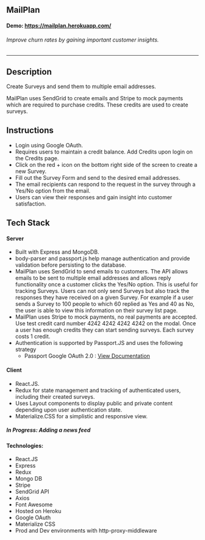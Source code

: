 ## MailPlan

#### Demo: https://mailplan.herokuapp.com/

###### Improve churn rates by gaining important customer insights.

---

## Description

Create Surveys and send them to multiple email addresses.

MailPlan uses SendGrid to create emails and Stripe to mock payments which are required to purchase credits. These credits are used to create surveys.

## Instructions

- Login using Google OAuth.
- Requires users to maintain a credit balance. Add Credits upon login on the Credits page.
- Click on the red + icon on the bottom right side of the screen to create a new Survey.
- Fill out the Survey Form and send to the desired email addresses.
- The email recipients can respond to the request in the survey through a Yes/No option from the email.
- Users can view their responses and gain insight into customer satisfaction.

## Tech Stack

#### Server

- Built with Express and MongoDB.
- body-parser and passport.js help manage authentication and provide validation before persisting to the database.
- MailPlan uses SendGrid to send emails to customers. The API allows emails to be sent to multiple email addresses and allows reply functionality once a customer clicks the Yes/No option. This is useful for tracking Surveys. Users can not only send Surveys but also track the responses they have received on a given Survey. For example if a user sends a Survey to 100 people to which 60 replied as Yes and 40 as No, the user is able to view this information on their survey list page.
- MailPlan uses Stripe to mock payments, no real payments are accepted. Use test credit card number 4242 4242 4242 4242 on the modal. Once a user has enough credits they can start sending surveys. Each survey costs 1 credit.
- Authentication is supported by Passport.JS and uses the following strategy
  - Passport Google OAuth 2.0 : [View Documentation](http://www.passportjs.org/packages/passport-google-oauth20/ "passport-google-oauth20")

#### Client

- React.JS.
- Redux for state management and tracking of authenticated users, including their created surveys.
- Uses Layout components to display public and private content depending upon user authentication state.
- Materialize.CSS for a simplistic and responsive view.

##### In Progress: Adding a news feed

#### Technologies:

- React.JS
- Express
- Redux
- Mongo DB
- Stripe
- SendGrid API
- Axios
- Font Awesome
- Hosted on Heroku
- Google OAuth
- Materialize CSS
- Prod and Dev environments with http-proxy-middleware
